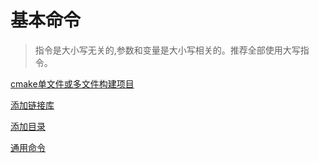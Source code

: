 #  基本命令

> 指令是大小写无关的,参数和变量是大小写相关的。推荐全部使用大写指令。

[cmake单文件或多文件构建项目](cmake单文件或多文件构建项目.md)

[添加链接库](cmake添加链接库.md)

[添加目录](cmake添加文件夹.md)

[通用命令](cmake常用命令.md)